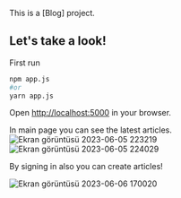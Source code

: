 This is a [Blog] project.

## Let's take a look!

First run

```bash
npm app.js
#or
yarn app.js
```

Open [http://localhost:5000](http://localhost:5000) in your browser.

In main page you can see the latest articles.
![Ekran görüntüsü 2023-06-05 223219](https://github.com/ahmetz3lka/blog_project/assets/80819004/93311872-b091-4951-9b5a-44a9192fba48)
![Ekran görüntüsü 2023-06-05 224029](https://github.com/ahmetz3lka/blog_project/assets/80819004/a47e774f-7c36-429d-b8f4-bf571c7876e5)

By signing in also you can create articles!

![Ekran görüntüsü 2023-06-06 170020](https://github.com/ahmetz3lka/blog_project/assets/80819004/07222d8e-0332-4a24-b240-d040c0a48316)

